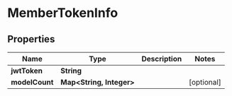 

# MemberTokenInfo


## Properties

Name | Type | Description | Notes
------------ | ------------- | ------------- | -------------
**jwtToken** | **String** |  | 
**modelCount** | **Map&lt;String, Integer&gt;** |  |  [optional]




